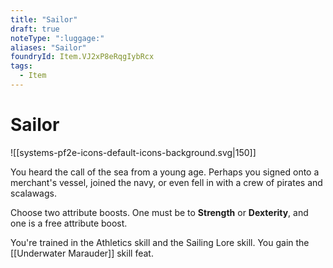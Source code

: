 ```yaml
---
title: "Sailor"
draft: true
noteType: ":luggage:"
aliases: "Sailor"
foundryId: Item.VJ2xP8eRqgIybRcx
tags:
  - Item
---
```


# Sailor
![[systems-pf2e-icons-default-icons-background.svg|150]]

You heard the call of the sea from a young age. Perhaps you signed onto a merchant's vessel, joined the navy, or even fell in with a crew of pirates and scalawags.

Choose two attribute boosts. One must be to **Strength** or **Dexterity**, and one is a free attribute boost.

You're trained in the Athletics skill and the Sailing Lore skill. You gain the [[Underwater Marauder]] skill feat.
